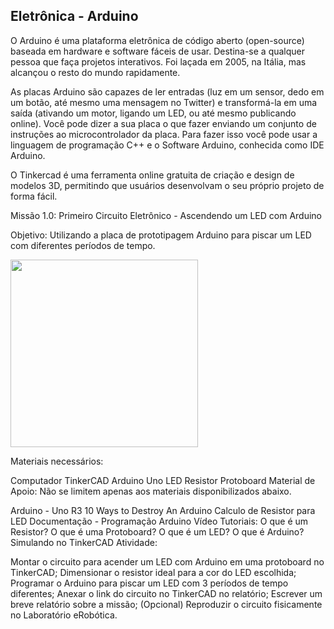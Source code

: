 ## Eletrônica - Arduino

O Arduino é uma plataforma eletrônica de código aberto (open-source) baseada em hardware e software fáceis de usar. Destina-se a qualquer pessoa que faça projetos interativos. Foi laçada em 2005, na Itália, mas alcançou o resto do mundo rapidamente.

As placas Arduino são capazes de ler entradas (luz em um sensor, dedo em um botão, até mesmo uma mensagem no Twitter) e transformá-la em uma saída (ativando um motor, ligando um LED, ou até mesmo publicando online). Você pode dizer a sua placa o que fazer enviando um conjunto de instruções ao microcontrolador da placa. Para fazer isso você pode usar a linguagem de programação C++ e o Software Arduino, conhecida como IDE Arduino.

O Tinkercad é uma ferramenta online gratuita de criação e design de modelos 3D, permitindo que usuários desenvolvam o seu próprio projeto de forma fácil. 

Missão 1.0: Primeiro Circuito Eletrônico - Ascendendo um LED com Arduino

Objetivo: Utilizando a placa de prototipagem Arduino para piscar um LED com diferentes períodos de tempo.

<img src="https://docs.arduino.cc/static/079b1bab3758603a56c5d98e1f59a88e/29114/circuit.png" height="300" widght="400">

Materiais necessários:

Computador
TinkerCAD
Arduino Uno
LED
Resistor
Protoboard
Material de Apoio: Não se limitem apenas aos materiais disponibilizados abaixo.

Arduino - Uno R3
10 Ways to Destroy An Arduino
Calculo de Resistor para LED
Documentação - Programação Arduino
Vídeo Tutoriais:
O que é um Resistor?
O que é uma Protoboard?
O que é um LED?
O que é Arduino?
Simulando no TinkerCAD
Atividade:

Montar o circuito para acender um LED com Arduino em uma protoboard no TinkerCAD;
Dimensionar o resistor ideal para a cor do LED escolhida;
Programar o Arduino para piscar um LED com 3 períodos de tempo diferentes;
Anexar o link do circuito no TinkerCAD no relatório;
Escrever um breve relatório sobre a missão;
(Opcional) Reproduzir o circuito fisicamente no Laboratório eRobótica.
